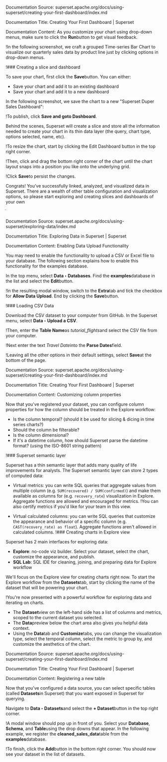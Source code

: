 Documentation Source:
superset.apache.org/docs/using-superset/creating-your-first-dashboard/index.md

Documentation Title:
Creating Your First Dashboard | Superset

Documentation Content:
As you customize your chart using drop-down menus, make sure to click the **Run**button
to get visual feedback.

!In the following screenshot, we craft a grouped Time-series Bar Chart to visualize
our quarterly sales data by product line just by clicking options in drop-down menus.

!### Creating a slice and dashboard​

To save your chart, first click the **Save**button. You can either:

* Save your chart and add it to an existing dashboard
* Save your chart and add it to a new dashboard

In the following screenshot, we save the chart to a new "Superset Duper Sales Dashboard":

!To publish, click **Save and goto Dashboard**.

Behind the scenes, Superset will create a slice and store all the information needed
to create your chart in its thin data layer
(the query, chart type, options selected, name, etc).

!To resize the chart, start by clicking the Edit Dashboard button in the top right corner.

!Then, click and drag the bottom right corner of the chart until the chart layout snaps
into a position you like onto the underlying grid.

!Click **Save**to persist the changes.

Congrats! You’ve successfully linked, analyzed, and visualized data in Superset. There are a wealth
of other table configuration and visualization options, so please start exploring and creating
slices and dashboards of your own

ֿ



Documentation Source:
superset.apache.org/docs/using-superset/exploring-data/index.md

Documentation Title:
Exploring Data in Superset | Superset

Documentation Content:
Enabling Data Upload Functionality​

You may need to enable the functionality to upload a CSV or Excel file to your database. The following section
explains how to enable this functionality for the examples database.

In the top menu, select **Data ‣ Databases**. Find the **examples**database in the list and
select the **Edit**button.

!In the resulting modal window, switch to the **Extra**tab and
tick the checkbox for **Allow Data Upload**. End by clicking the **Save**button.

!### Loading CSV Data​

Download the CSV dataset to your computer from
GitHub.
In the Superset menu, select **Data ‣ Upload a CSV**.

!Then, enter the **Table Name**as *tutorial\_flights*and select the CSV file from your computer.

!Next enter the text *Travel Date*into the **Parse Dates**field.

!Leaving all the other options in their default settings, select **Save**at the bottom of the page.



Documentation Source:
superset.apache.org/docs/using-superset/creating-your-first-dashboard/index.md

Documentation Title:
Creating Your First Dashboard | Superset

Documentation Content:
Customizing column properties​

Now that you've registered your dataset, you can configure column properties
for how the column should be treated in the Explore workflow:

* Is the column temporal? (should it be used for slicing & dicing in time series charts?)
* Should the column be filterable?
* Is the column dimensional?
* If it's a datetime column, how should Superset parse
the datetime format? (using the ISO-8601 string pattern)

!### Superset semantic layer​

Superset has a thin semantic layer that adds many quality of life improvements for analysts.
The Superset semantic layer can store 2 types of computed data:

- Virtual metrics: you can write SQL queries that aggregate values
from multiple column (e.g. `SUM(recovered) / SUM(confirmed)`) and make them
available as columns for (e.g. `recovery_rate`) visualization in Explore.
Aggregate functions are allowed and encouraged for metrics.
!You can also certify metrics if you'd like for your team in this view.

- Virtual calculated columns: you can write SQL queries that
customize the appearance and behavior
of a specific column (e.g. `CAST(recovery_rate) as float`).
Aggregate functions aren't allowed in calculated columns.
!### Creating charts in Explore view​

Superset has 2 main interfaces for exploring data:

* **Explore**: no-code viz builder. Select your dataset, select the chart,
customize the appearance, and publish.
* **SQL Lab**: SQL IDE for cleaning, joining, and preparing data for Explore workflow

We'll focus on the Explore view for creating charts right now.
To start the Explore workflow from the **Datasets**tab, start by clicking the name
of the dataset that will be powering your chart.

!You're now presented with a powerful workflow for exploring data and iterating on charts.

* The **Dataset**view on the left-hand side has a list of columns and metrics,
scoped to the current dataset you selected.
* The **Data**preview below the chart area also gives you helpful data context.
* Using the **Data**tab and **Customize**tabs, you can change the visualization type,
select the temporal column, select the metric to group by, and customize
the aesthetics of the chart.



Documentation Source:
superset.apache.org/docs/using-superset/creating-your-first-dashboard/index.md

Documentation Title:
Creating Your First Dashboard | Superset

Documentation Content:
Registering a new table​

Now that you’ve configured a data source, you can select specific tables (called **Datasets**in Superset)
that you want exposed in Superset for querying.

Navigate to **Data ‣ Datasets**and select the **+ Dataset**button in the top right corner.

!A modal window should pop up in front of you. Select your **Database**,
**Schema**, and **Table**using the drop downs that appear. In the following example,
we register the **cleaned\_sales\_data**table from the **examples**database.

!To finish, click the **Add**button in the bottom right corner. You should now see your dataset in the list of datasets.



